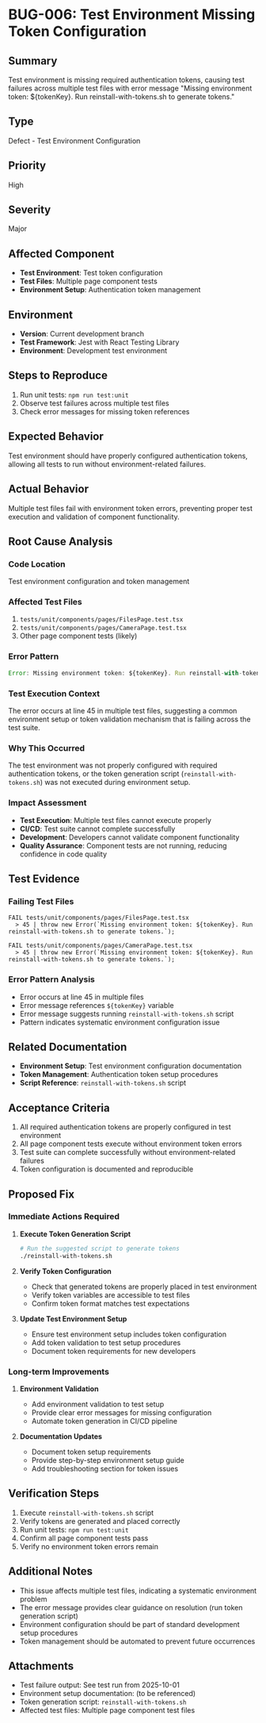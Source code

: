 # BUG-006: Test Environment Missing Token Configuration

## Summary
Test environment is missing required authentication tokens, causing test failures across multiple test files with error message "Missing environment token: ${tokenKey}. Run reinstall-with-tokens.sh to generate tokens."

## Type
Defect - Test Environment Configuration

## Priority
High

## Severity
Major

## Affected Component
- **Test Environment**: Test token configuration
- **Test Files**: Multiple page component tests
- **Environment Setup**: Authentication token management

## Environment
- **Version**: Current development branch
- **Test Framework**: Jest with React Testing Library
- **Environment**: Development test environment

## Steps to Reproduce
1. Run unit tests: `npm run test:unit`
2. Observe test failures across multiple test files
3. Check error messages for missing token references

## Expected Behavior
Test environment should have properly configured authentication tokens, allowing all tests to run without environment-related failures.

## Actual Behavior
Multiple test files fail with environment token errors, preventing proper test execution and validation of component functionality.

## Root Cause Analysis

### Code Location
Test environment configuration and token management

### Affected Test Files
1. `tests/unit/components/pages/FilesPage.test.tsx`
2. `tests/unit/components/pages/CameraPage.test.tsx`
3. Other page component tests (likely)

### Error Pattern
```javascript
Error: Missing environment token: ${tokenKey}. Run reinstall-with-tokens.sh to generate tokens.
```

### Test Execution Context
The error occurs at line 45 in multiple test files, suggesting a common environment setup or token validation mechanism that is failing across the test suite.

### Why This Occurred
The test environment was not properly configured with required authentication tokens, or the token generation script (`reinstall-with-tokens.sh`) was not executed during environment setup.

### Impact Assessment
- **Test Execution**: Multiple test files cannot execute properly
- **CI/CD**: Test suite cannot complete successfully
- **Development**: Developers cannot validate component functionality
- **Quality Assurance**: Component tests are not running, reducing confidence in code quality

## Test Evidence

### Failing Test Files
```
FAIL tests/unit/components/pages/FilesPage.test.tsx
  > 45 | throw new Error(`Missing environment token: ${tokenKey}. Run reinstall-with-tokens.sh to generate tokens.`);

FAIL tests/unit/components/pages/CameraPage.test.tsx
  > 45 | throw new Error(`Missing environment token: ${tokenKey}. Run reinstall-with-tokens.sh to generate tokens.`);
```

### Error Pattern Analysis
- Error occurs at line 45 in multiple files
- Error message references `${tokenKey}` variable
- Error message suggests running `reinstall-with-tokens.sh` script
- Pattern indicates systematic environment configuration issue

## Related Documentation
- **Environment Setup**: Test environment configuration documentation
- **Token Management**: Authentication token setup procedures
- **Script Reference**: `reinstall-with-tokens.sh` script

## Acceptance Criteria
1. All required authentication tokens are properly configured in test environment
2. All page component tests execute without environment token errors
3. Test suite can complete successfully without environment-related failures
4. Token configuration is documented and reproducible

## Proposed Fix

### Immediate Actions Required
1. **Execute Token Generation Script**
   ```bash
   # Run the suggested script to generate tokens
   ./reinstall-with-tokens.sh
   ```

2. **Verify Token Configuration**
   - Check that generated tokens are properly placed in test environment
   - Verify token variables are accessible to test files
   - Confirm token format matches test expectations

3. **Update Test Environment Setup**
   - Ensure test environment setup includes token configuration
   - Add token validation to test setup procedures
   - Document token requirements for new developers

### Long-term Improvements
1. **Environment Validation**
   - Add environment validation to test setup
   - Provide clear error messages for missing configuration
   - Automate token generation in CI/CD pipeline

2. **Documentation Updates**
   - Document token setup requirements
   - Provide step-by-step environment setup guide
   - Add troubleshooting section for token issues

## Verification Steps
1. Execute `reinstall-with-tokens.sh` script
2. Verify tokens are generated and placed correctly
3. Run unit tests: `npm run test:unit`
4. Confirm all page component tests pass
5. Verify no environment token errors remain

## Additional Notes
- This issue affects multiple test files, indicating a systematic environment problem
- The error message provides clear guidance on resolution (run token generation script)
- Environment configuration should be part of standard development setup procedures
- Token management should be automated to prevent future occurrences

## Attachments
- Test failure output: See test run from 2025-10-01
- Environment setup documentation: (to be referenced)
- Token generation script: `reinstall-with-tokens.sh`
- Affected test files: Multiple page component test files

